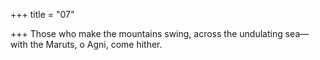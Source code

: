 +++
title = "07"

+++
Those who make the mountains swing, across the undulating sea— with the Maruts, o Agni, come hither.